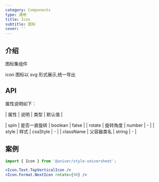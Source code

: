 ```yaml
---
category: Components
type: 通用
title: Icon
subtitle: 图标
cover: ''
---
```


## 介绍

图标集组件

icon 图标以 svg 形式展示,统一导出

## API

属性说明如下：

| 属性 | 说明 | 类型 | 默认值 |

| spin | 是否一直旋转 | boolean | false |
| rotate | 旋转角度 | number | - |
| style | 样式 | cssStyle | - |
| className | 父容器类名 | string | - |

## 案例

```jsx
import { Icon } from '@univer/style-universheet';

<Icon.Text.TopVerticalIcon />
<Icon.Format.NextIcon rotate={90} />

```
